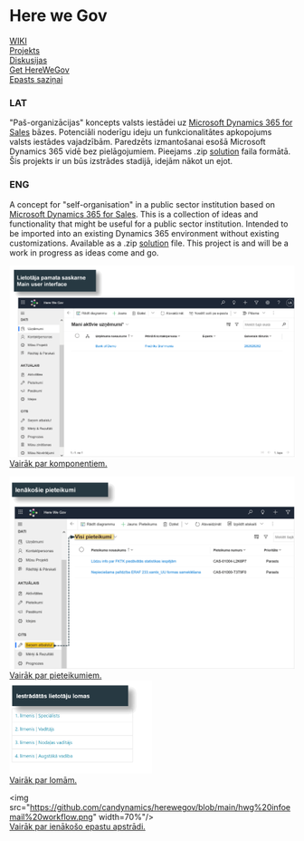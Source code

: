 # Here we Gov
<span><a href="https://github.com/candynamics/herewegov/wiki"> WIKI </a></span><br>
<span><a href="https://github.com/orgs/candynamics/projects/1"> Projekts </a></span><br>
<span><a href="https:https://github.com/candynamics/herewegov/discussions"> Diskusijas </a></span><br>
<span><a href="https://github.com/candynamics/herewegov/releases/tag/herewegov"> Get HereWeGov </a></span><br>
<span><a href="mailto:hi@systemheads.com"> Epasts saziņai </a></span><br>


### LAT
"Paš-organizācijas" koncepts valsts iestādei uz <a href="https://dynamics.microsoft.com/en-us/sales/overview/">Microsoft Dynamics 365 for Sales</a> bāzes.
Potenciāli noderīgu ideju un funkcionalitātes apkopojums valsts iestādes vajadzībām.
Paredzēts izmantošanai esošā Microsoft Dynamics 365 vidē bez pielāgojumiem.
Pieejams .zip <a href="https://docs.microsoft.com/en-us/dynamics365/customerengagement/on-premises/developer/introduction-solutions?view=op-9-1">solution</a> faila formātā. Šis projekts ir un būs izstrādes stadijā, idejām nākot un  ejot.

### ENG
A concept for "self-organisation" in a public sector institution based on <a href="https://dynamics.microsoft.com/en-us/sales/overview/">Microsoft Dynamics 365 for Sales</a>.
This is a collection of ideas and functionality that might be useful for a public sector institution.
Intended to be imported into an existing Dynamics 365 environment without existing customizations.
Available as a .zip <a href="https://docs.microsoft.com/en-us/dynamics365/customerengagement/on-premises/developer/introduction-solutions?view=op-9-1">solution</a> file. This project is and will be a work in progress as ideas come and go.



![HWG lietotāja pamata vide](https://github.com/candynamics/herewegov/blob/main/hwg%20main%20interface.png)
<span><a href="https://github.com/candynamics/herewegov/wiki#here-we-gov-komponenti"> Vairāk par komponentiem. </a></span><br>


![HWG pieteikumu apstrāde](https://github.com/candynamics/herewegov/blob/main/hwg%20ticketing.png)
<span><a href="https://github.com/candynamics/herewegov/wiki#pieteikumi"> Vairāk par pieteikumiem. </a></span><br>
<img src="https://github.com/candynamics/herewegov/blob/main/hwg%20base%20secroles.png" width="50%"/></br><span><a href="https://github.com/candynamics/herewegov/wiki#lietot%C4%81ju-lomas"> Vairāk par lomām. </a></span><br>

<img src="https://github.com/candynamics/herewegov/blob/main/hwg%20infoemail%20workflow.png" width=70%"/></br><span><a href="https://github.com/candynamics/herewegov/wiki#ien%C4%81ko%C5%A1o-epastu-apstr%C4%81de"> Vairāk par ienākošo epastu apstrādi. </a></span><br>



